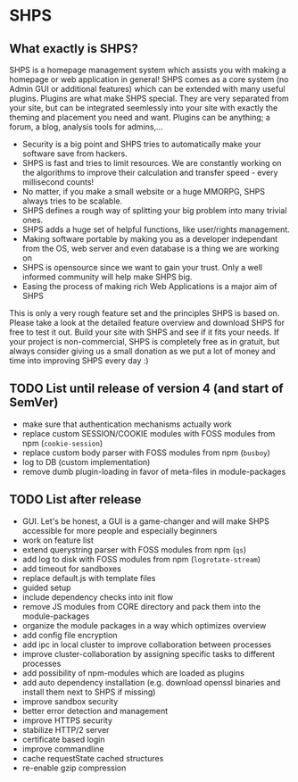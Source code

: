﻿# SHPS

## What exactly is SHPS?

SHPS is a homepage management system which assists you with making a homepage or web application in general!
SHPS comes as a core system (no Admin GUI or additional features) which can be extended with many useful plugins.
Plugins are what make SHPS special. They are very separated from your site, but can be integrated seemlessly into your site with exactly the theming and placement you need and want.
Plugins can be anything; a forum, a blog, analysis tools for admins,...

- Security is a big point and SHPS tries to automatically make your software save from hackers.
- SHPS is fast and tries to limit resources. We are constantly working on the algorithms to improve their calculation and transfer speed - every millisecond counts!
- No matter, if you make a small website or a huge MMORPG, SHPS always tries to be scalable.
- SHPS defines a rough way of splitting your big problem into many trivial ones.
- SHPS adds a huge set of helpful functions, like user/rights management.
- Making software portable by making you as a developer independant from the OS, web server and even database is a thing we are working on
- SHPS is opensource since we want to gain your trust. Only a well informed community will help make SHPS big.
- Easing the process of making rich Web Applications is a major aim of SHPS

This is only a very rough feature set and the principles SHPS is based on. Please take a look at the detailed feature overview and download SHPS for free to test it out.
Build your site with SHPS and see if it fits your needs. If your project is non-commercial, SHPS is completely free as in gratuit, but always consider giving us a small donation as we put a lot of money and time into improving SHPS every day :)


## TODO List until release of version 4 (and start of SemVer)

- make sure that authentication mechanisms actually work
- replace custom SESSION/COOKIE modules with FOSS modules from npm (`cookie-session`)
- replace custom body parser with FOSS modules from npm (`busboy`)
- log to DB (custom implementation)
- remove dumb plugin-loading in favor of meta-files in module-packages


## TODO List after release

- GUI. Let's be honest, a GUI is a game-changer and will make SHPS accessible for more people and especially beginners
- work on feature list
- extend querystring parser with FOSS modules from npm (`qs`)
- add log to disk with FOSS modules from npm (`logrotate-stream`)
- add timeout for sandboxes
- replace default.js with template files
- guided setup
- include dependency checks into init flow
- remove JS modules from CORE directory and pack them into the module-packages
- organize the module packages in a way which optimizes overview
- add config file encryption
- add ipc in local cluster to improve collaboration between processes
- improve cluster-collaboration by assigning specific tasks to different processes
- add possibility of npm-modules which are loaded as plugins
- add auto dependency installation (e.g. download openssl binaries and install them next to SHPS if missing)
- improve sandbox security
- better error detection and management
- improve HTTPS security
- stabilize HTTP/2 server
- certificate based login
- improve commandline
- cache requestState cached structures
- re-enable gzip compression
